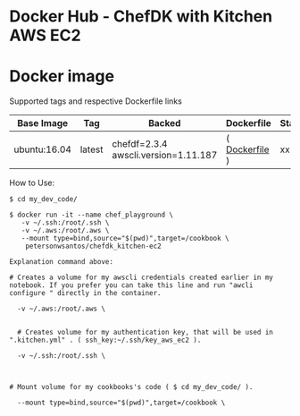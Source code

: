 # Docker Hub - ChefDK with Kitchen AWS EC2

#  Docker image

Supported tags and respective Dockerfile links

Base Image    |     Tag     |  Backed |  Dockerfile      |  Status
------------|-------------|--------|------------------|-------------------------------------
ubuntu:16.04   | latest      |  chefdf=2.3.4  awscli.version=1.11.187 |( [ Dockerfile ](https://github.com/petersonwsantos/chefdk_kitchen-ec2/blob/master/Dockerfile) ) | xx



How to Use: 
```
$ cd my_dev_code/

$ docker run -it --name chef_playground \
   -v ~/.ssh:/root/.ssh \
   -v ~/.aws:/root/.aws \
   --mount type=bind,source="$(pwd)",target=/cookbook \
    petersonwsantos/chefdk_kitchen-ec2
```

```
Explanation command above:

   ```
    # Creates a volume for my awscli credentials created earlier in my notebook. If you prefer you can take this line and run "awcli configure " directly in the container.

      -v ~/.aws:/root/.aws \
   ```
   
   ```
      # Creates volume for my authentication key, that will be used in ".kitchen.yml" . ( ssh_key:~/.ssh/key_aws_ec2 ).   

      -v ~/.ssh:/root/.ssh \

   ```


   ```
    # Mount volume for my cookbooks's code ( $ cd my_dev_code/ ).    

      --mount type=bind,source="$(pwd)",target=/cookbook \

   ```
